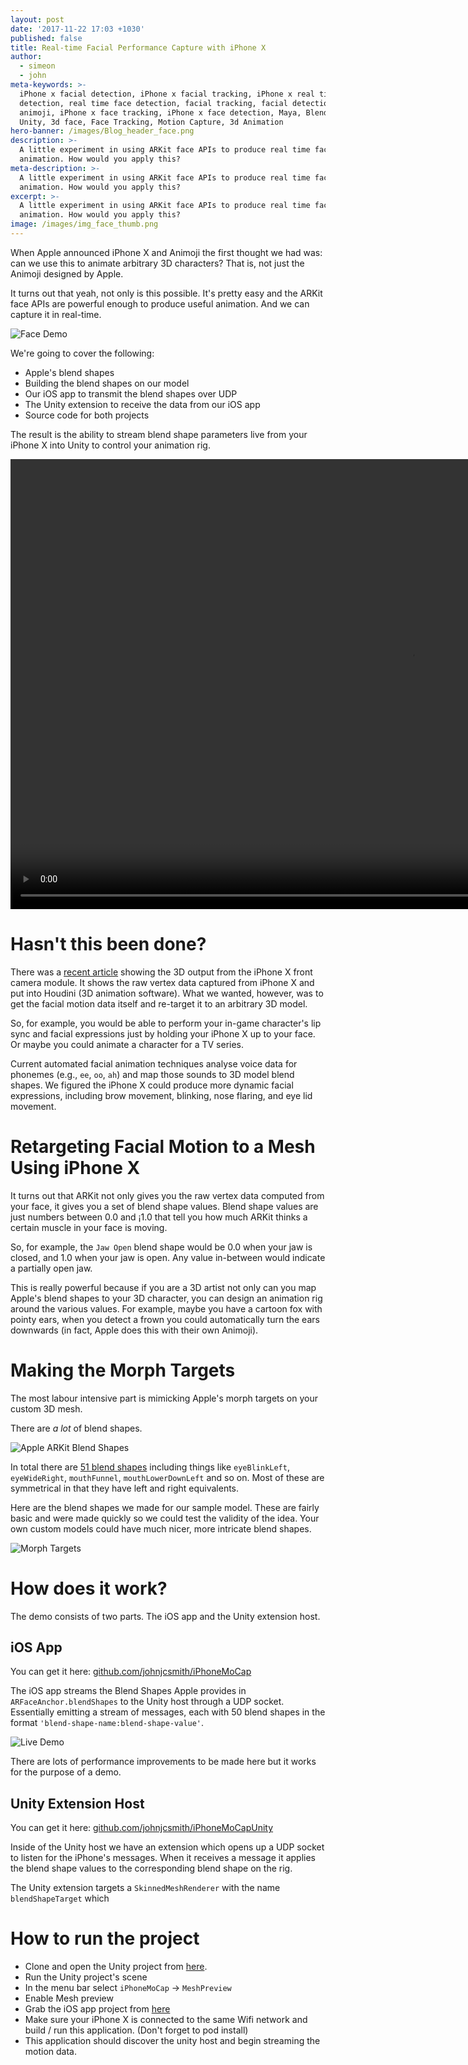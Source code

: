 ```yaml
---
layout: post
date: '2017-11-22 17:03 +1030'
published: false
title: Real-time Facial Performance Capture with iPhone X
author:
  - simeon
  - john
meta-keywords: >-
  iPhone x facial detection, iPhone x facial tracking, iPhone x real time face
  detection, real time face detection, facial tracking, facial detection,
  animoji, iPhone x face tracking, iPhone x face detection, Maya, Blender,
  Unity, 3d face, Face Tracking, Motion Capture, 3d Animation
hero-banner: /images/Blog_header_face.png
description: >-
  A little experiment in using ARKit face APIs to produce real time face
  animation. How would you apply this?
meta-description: >-
  A little experiment in using ARKit face APIs to produce real time face
  animation. How would you apply this?
excerpt: >-
  A little experiment in using ARKit face APIs to produce real time face
  animation. How would you apply this?
image: /images/img_face_thumb.png
---
```

When Apple announced iPhone X and Animoji the first thought we had was: can we use this to animate arbitrary 3D characters? That is, not just the Animoji designed by Apple.

It turns out that yeah, not only is this possible. It's pretty easy and the ARKit face APIs are powerful enough to produce useful animation. And we can capture it in real-time.

![Face Demo]({{site.baseurl}}/images/img_face_result.gif)

We're going to cover the following:

* Apple's blend shapes
* Building the blend shapes on our model
* Our iOS app to transmit the blend shapes over UDP
* The Unity extension to receive the data from our iOS app
* Source code for both projects

The result is the ability to stream blend shape parameters live from your iPhone X into Unity to control your animation rig.

<video controls="controls" width="1280" height="720" name="Video Name" src="{{site.baseurl}}/images/img_face_resultlivesmall.mov"></video>

# Hasn't this been done? 

There was a [recent article](http://prostheticknowledge.tumblr.com/post/167520295696/iphone-x-face-motion-capture-into-houdini-were) showing the 3D output from the iPhone X front camera module. It shows the raw vertex data captured from iPhone X and put into Houdini (3D animation software). What we wanted, however, was to get the facial motion data itself and re-target it to an arbitrary 3D model.

So, for example, you would be able to perform your in-game character's lip sync and facial expressions just by holding your iPhone X up to your face. Or maybe you could animate a character for a TV series.

Current automated facial animation techniques analyse voice data for phonemes (e.g., `ee`, `oo`, `ah`) and map those sounds to 3D model blend shapes. We figured the iPhone X could produce more dynamic facial expressions, including brow movement, blinking, nose flaring, and eye lid movement.

# Retargeting Facial Motion to a Mesh Using iPhone X

It turns out that ARKit not only gives you the raw vertex data computed from your face, it gives you a set of blend shape values. Blend shape values are just numbers between 0.0 and ¡1.0 that tell you how much ARKit thinks a certain muscle in your face is moving.

So, for example, the `Jaw Open` blend shape would be 0.0 when your jaw is closed, and 1.0 when your jaw is open. Any value in-between would indicate a partially open jaw.

This is really powerful because if you are a 3D artist not only can you map Apple's blend shapes to your 3D character, you can design an animation rig around the various values. For example, maybe you have a cartoon fox with pointy ears, when you detect a frown you could automatically turn the ears downwards (in fact, Apple does this with their own Animoji).

# Making the Morph Targets 

The most labour intensive part is mimicking Apple's morph targets on your custom 3D mesh.

There are *a lot* of blend shapes.

![Apple ARKit Blend Shapes]({{site.baseurl}}/images/img_face_appleblendshapes.gif)

In total there are [51 blend shapes](https://developer.apple.com/documentation/arkit/arfaceanchor.blendshapelocation) including things like `eyeBlinkLeft`, `eyeWideRight`, `mouthFunnel`, `mouthLowerDownLeft` and so on. Most of these are symmetrical in that they have left and right equivalents.

Here are the blend shapes we made for our sample model. These are fairly basic and were made quickly so we could test the validity of the idea. Your own custom models could have much nicer, more intricate blend shapes.

![Morph Targets]({{site.baseurl}}/images/img_face_morphtargets.gif)

# How does it work? 

The demo consists of two parts. The iOS app and the Unity extension host.

## iOS App  ##

You can get it here: [github.com/johnjcsmith/iPhoneMoCap](https://github.com/johnjcsmith/iPhoneMoCap)

The iOS app streams the Blend Shapes Apple provides in `ARFaceAnchor.blendShapes` to the Unity host through a UDP socket. Essentially emitting a stream of messages, each with 50 blend shapes in the format `'blend-shape-name:blend-shape-value'`.

![Live Demo]({{site.baseurl}}/images/img_face_johnphone.jpg)

There are lots of performance improvements to be made here but it works for the purpose of a demo.

## Unity Extension Host 

You can get it here: [github.com/johnjcsmith/iPhoneMoCapUnity](https://github.com/johnjcsmith/iPhoneMoCapUnity)

Inside of the Unity host we have an extension which opens up a UDP socket to listen for the iPhone's messages. When it receives a message it applies the blend shape values to the corresponding blend shape on the rig.

The Unity extension targets a `SkinnedMeshRenderer` with the name `blendShapeTarget` which

# How to run the project 

* Clone and open the Unity project from [here](https://github.com/johnjcsmith/iPhoneMoCapUnity).
* Run the Unity project's scene
* In the menu bar select `iPhoneMoCap` -> `MeshPreview`
* Enable Mesh preview
* Grab the iOS app project from [here](https://github.com/johnjcsmith/iPhoneMoCapiOS)
* Make sure your iPhone X is connected to the same Wifi network and build / run this application. (Don't forget to pod install)
* This application should discover the unity host and begin streaming the motion data.
